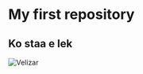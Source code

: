 # My first repository
## Ko staa e lek
![Velizar](https://www.google.com/url?sa=i&url=https%3A%2F%2Fhappysnapgifts.co.uk%2Fproducts%2Fpersonalised-penis-pillow&psig=AOvVaw1blL-BkUkxAsKUacSHMTy9&ust=1683273948006000&source=images&cd=vfe&ved=0CA4QjRxqFwoTCLjqoKGa2_4CFQAAAAAdAAAAABAM)